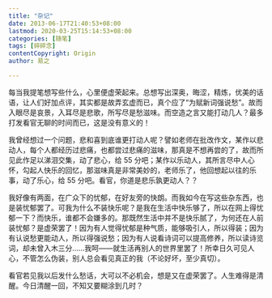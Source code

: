 ```yaml
---
title: "杂记"
date: 2013-06-17T21:40:53+08:00
lastmod: 2020-03-25T15:14:53+08:00
categories: [随笔]
tags: [碎碎念]
contentCopyright: Origin
author: 易之

---
```


每当我提笔想写些什么，心里便虚荣起来。总想写出深奥，晦涩，精炼，优美的话语，让人们好加点评，其实都是故弄玄虚而已，真个应了“为赋新词强说愁”。故而入眼尽是哀景，入耳尽是悲歌，所写尽是愁滋味。而空造之言又能打动几人？最多打发看官无聊的时间而已，这是没有意义的！

我曾经想过一个问题，悲和喜到底谁更打动人呢？譬如老师在批改作文，某作以悲动人，每个人都经历过悲痛，也都尝过悲痛的滋味，那真是不想再尝的了，故而所见此作足以涕泪交集，动了悲心，给 55 分吧；某作以乐动人，其所言尽中人心怀，勾起人快乐的回忆，那滋味真是非常美妙的，老师乐了，他回想起以往的乐事，动了乐心，给 55 分吧。看官，你道是悲乐孰更动人？？

我好像有两面，在广众下的忧郁，在好友旁的快朗。而我如今在写这些杂东西，也是装忧郁罢了。可我为什么不装快乐呢？是我在生活中快乐够了，所以在网上得忧郁一下？而快乐，谁都不会嫌多的。那既然生活中并不是快乐腻了，为何还在人前装忧郁？是虚荣罢了！因为有人觉得忧郁是种气质，能够吸引人，所以得装；因为有认说愁更能动人，所以得强说愁；因为有人说看诗词可以提高修养，所以读诗览词，却未曾入木三分……我呵――就生活再别人的世界里罢了！所幸日久可见人心，不管怎么伪装，别人总会看见真正的我（不论好坏，至少真切）。

看官若见我以后发什么愁话，大可以不必机会，想是又在虚荣罢了。人生难得是清醒。今日清醒一回，不知又要糊涂到几时？
